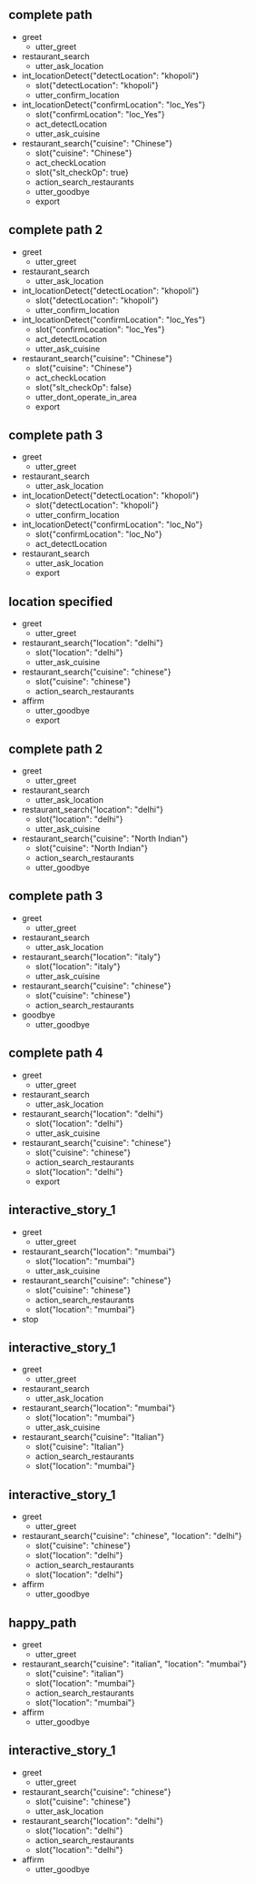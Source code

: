 ## complete path
* greet
    - utter_greet
* restaurant_search
    - utter_ask_location
* int_locationDetect{"detectLocation": "khopoli"}
    - slot{"detectLocation": "khopoli"}
    - utter_confirm_location
* int_locationDetect{"confirmLocation": "loc_Yes"}
    - slot{"confirmLocation": "loc_Yes"}
    - act_detectLocation
    - utter_ask_cuisine
* restaurant_search{"cuisine": "Chinese"}
    - slot{"cuisine": "Chinese"}
	- act_checkLocation
	- slot{"slt_checkOp": true}
    - action_search_restaurants
    - utter_goodbye
    - export

## complete path 2
* greet
    - utter_greet
* restaurant_search
    - utter_ask_location
* int_locationDetect{"detectLocation": "khopoli"}
    - slot{"detectLocation": "khopoli"}
    - utter_confirm_location
* int_locationDetect{"confirmLocation": "loc_Yes"}
    - slot{"confirmLocation": "loc_Yes"}
    - act_detectLocation
    - utter_ask_cuisine
* restaurant_search{"cuisine": "Chinese"}
    - slot{"cuisine": "Chinese"}
	- act_checkLocation
	- slot{"slt_checkOp": false}
	- utter_dont_operate_in_area
    - export

## complete path 3
* greet
    - utter_greet
* restaurant_search
    - utter_ask_location
* int_locationDetect{"detectLocation": "khopoli"}
    - slot{"detectLocation": "khopoli"}
    - utter_confirm_location
* int_locationDetect{"confirmLocation": "loc_No"}
    - slot{"confirmLocation": "loc_No"}
    - act_detectLocation
* restaurant_search
    - utter_ask_location
    - export

## location specified
* greet
    - utter_greet
* restaurant_search{"location": "delhi"}
    - slot{"location": "delhi"}
    - utter_ask_cuisine
* restaurant_search{"cuisine": "chinese"}
    - slot{"cuisine": "chinese"}
    - action_search_restaurants
* affirm
    - utter_goodbye
    - export

## complete path 2
* greet
    - utter_greet
* restaurant_search
    - utter_ask_location
* restaurant_search{"location": "delhi"}
    - slot{"location": "delhi"}
    - utter_ask_cuisine
* restaurant_search{"cuisine": "North Indian"}
    - slot{"cuisine": "North Indian"}
    - action_search_restaurants
    - utter_goodbye

## complete path 3
* greet
    - utter_greet
* restaurant_search
    - utter_ask_location
* restaurant_search{"location": "italy"}
    - slot{"location": "italy"}
	- utter_ask_cuisine
* restaurant_search{"cuisine": "chinese"}
    - slot{"cuisine": "chinese"}
    - action_search_restaurants
* goodbye
    - utter_goodbye

## complete path 4
* greet
    - utter_greet
* restaurant_search
    - utter_ask_location
* restaurant_search{"location": "delhi"}
    - slot{"location": "delhi"}
    - utter_ask_cuisine
* restaurant_search{"cuisine": "chinese"}
    - slot{"cuisine": "chinese"}
    - action_search_restaurants
    - slot{"location": "delhi"}
    - export


## interactive_story_1
* greet
    - utter_greet
* restaurant_search{"location": "mumbai"}
    - slot{"location": "mumbai"}
    - utter_ask_cuisine
* restaurant_search{"cuisine": "chinese"}
    - slot{"cuisine": "chinese"}
    - action_search_restaurants
    - slot{"location": "mumbai"}
* stop

## interactive_story_1
* greet
    - utter_greet
* restaurant_search
    - utter_ask_location
* restaurant_search{"location": "mumbai"}
    - slot{"location": "mumbai"}
    - utter_ask_cuisine
* restaurant_search{"cuisine": "Italian"}
    - slot{"cuisine": "Italian"}
    - action_search_restaurants
    - slot{"location": "mumbai"}

## interactive_story_1
* greet
    - utter_greet
* restaurant_search{"cuisine": "chinese", "location": "delhi"}
    - slot{"cuisine": "chinese"}
    - slot{"location": "delhi"}
    - action_search_restaurants
    - slot{"location": "delhi"}
* affirm
    - utter_goodbye
    
    
## happy_path
* greet
    - utter_greet
* restaurant_search{"cuisine": "italian", "location": "mumbai"}
    - slot{"cuisine": "italian"}
    - slot{"location": "mumbai"}
    - action_search_restaurants
    - slot{"location": "mumbai"}
* affirm
    - utter_goodbye


## interactive_story_1
* greet
    - utter_greet
* restaurant_search{"cuisine": "chinese"}
    - slot{"cuisine": "chinese"}
    - utter_ask_location
* restaurant_search{"location": "delhi"}
    - slot{"location": "delhi"}
    - action_search_restaurants
    - slot{"location": "delhi"}
* affirm
    - utter_goodbye

